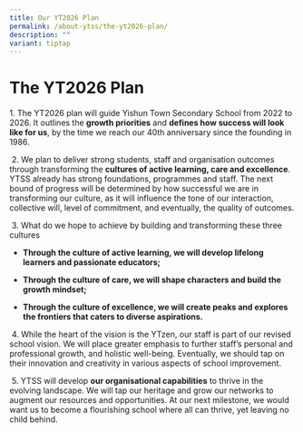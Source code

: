 ```yaml
---
title: Our YT2026 Plan
permalink: /about-ytss/the-yt2026-plan/
description: ""
variant: tiptap
---
```

<h1><strong>The YT2026 Plan</strong></h1>
<p>1.&nbsp;The YT2026 plan will guide Yishun Town Secondary School from 2022
to 2026. It outlines the&nbsp;<strong>growth priorities</strong>&nbsp;and&nbsp;<strong>defines how success will look like for us</strong>,
by the time we reach our 40th&nbsp;anniversary since the founding in 1986.</p>
<p>&nbsp;2.&nbsp;We plan to deliver strong students, staff and organisation
outcomes through transforming the&nbsp;<strong>cultures of active learning, care and excellence</strong>.
YTSS already has strong foundations, programmes and staff. The next bound
of progress will be determined by how successful we are in transforming
our culture, as it will influence the tone of our interaction, collective
will, level of commitment, and eventually, the quality of outcomes.</p>
<p>&nbsp;3.&nbsp;What do we hope to achieve by building and transforming
these three cultures</p>
<ul data-tight="true" class="tight">
<li>
<p><strong>Through the culture of active learning, we will develop lifelong learners and passionate educators;</strong>
</p>
</li>
<li>
<p><strong>Through the culture of care, we will shape characters and build the growth mindset;</strong>
</p>
</li>
<li>
<p><strong>Through the culture of excellence, we will create peaks and explores the frontiers that caters to diverse aspirations.</strong>
</p>
</li>
</ul>
<p>&nbsp;4.&nbsp;While&nbsp;the heart of the vision is the YTzen, our staff
is part of our revised school vision. We will place greater emphasis to
further staff’s personal and professional growth, and holistic well-being.
Eventually, we should tap on their innovation and creativity in various
aspects of school improvement.</p>
<p>&nbsp;5.&nbsp;YTSS will develop&nbsp;<strong>our organisational capabilities</strong>&nbsp;to
thrive in the evolving landscape. We will tap our heritage and grow our
networks to augment our resources and opportunities. At our next milestone,
we would want us to become a flourishing school where all can thrive, yet
leaving no child behind.</p>